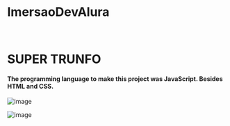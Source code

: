 # ImersaoDevAlura
<br>

<div>
<central><h1>SUPER TRUNFO</h1></central>
  
  <h4>The programming language to make this project was JavaScript. 
  Besides HTML and CSS.</h4>

![image](https://user-images.githubusercontent.com/64970716/114049585-f1bee000-9861-11eb-97b0-907054bf6d7b.png)

![image](https://user-images.githubusercontent.com/64970716/114050027-4eba9600-9862-11eb-89c2-6694fe81f699.png)

</div>
